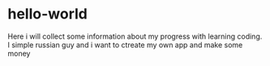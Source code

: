 # hello-world
Here i will collect some information about my progress with learning coding. 
I simple russian guy and i want to ctreate my own app and make some money
